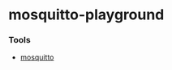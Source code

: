 mosquitto-playground
====================
### Tools
- [mosquitto](https://mosquitto.org/files/binary/win64/mosquitto-2.0.18-install-windows-x64.exe)
